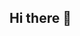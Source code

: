 ## Hi there 👋

<!--

**Here are some ideas to get you started:**

We are the bioinformatics users at Infectious Disease Immunology at Statens Serum Institut in Denmark.

-->

